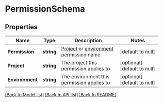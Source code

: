 # PermissionSchema

## Properties
Name | Type | Description | Notes
------------ | ------------- | ------------- | -------------
**Permission** | **string** | [Project](https://docs.getunleash.io/reference/rbac#project-permissions) or [environment](https://docs.getunleash.io/reference/rbac#environment-permissions) permission name | [default to null]
**Project** | **string** | The project this permission applies to | [optional] [default to null]
**Environment** | **string** | The environment this permission applies to | [optional] [default to null]

[[Back to Model list]](../README.md#documentation-for-models) [[Back to API list]](../README.md#documentation-for-api-endpoints) [[Back to README]](../README.md)

